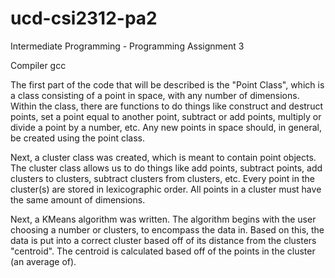# ucd-csi2312-pa2
Intermediate Programming - Programming Assignment 3

Compiler
gcc

The first part of the code that will be described is the "Point Class", which is a class consisting of a point in space, with any number of dimensions.  Within the class, there are functions to do things like construct and destruct points, set a point equal to another point, subtract or add points, multiply or divide a point by a number, etc.  Any new points in space should, in general, be created using the point class.  

Next, a cluster class was created, which is meant to contain point objects.  The cluster class allows us to do things like add points, subtract points, add clusters to clusters, subtract clusters from clusters, etc.  Every point in the cluster(s) are stored in lexicographic order.  All points in a cluster must have the same amount of dimensions.  

Next, a KMeans algorithm was written.  The algorithm begins with the user choosing a number or clusters, to encompass the data in.  Based on this, the data is put into a correct cluster based off of its distance from the clusters "centroid".  The centroid is calculated based off of the points in the cluster (an average of).
